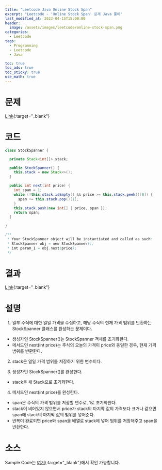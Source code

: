 ```yaml
---
title: "Leetcode Java Online Stock Span"
excerpt: "Leetcode - 'Online Stock Span' 문제 Java 풀이"
last_modified_at: 2023-04-15T15:00:00
header:
  image: /assets/images/leetcode/online-stock-span.png
categories:
  - Leetcode
tags:
  - Programming
  - Leetcode
  - Java

toc: true
toc_ads: true
toc_sticky: true
use_math: true
---
```

# 문제
[Link](https://leetcode.com/problems/online-stock-span){:target="_blank"}

# 코드
```java
class StockSpanner {

  private Stack<int[]> stack;

  public StockSpanner() {
    this.stack = new Stack<>();
  }

  public int next(int price) {
    int span = 1;
    while (!this.stack.isEmpty() && price >= this.stack.peek()[0]) {
      span += this.stack.pop()[1];
    }
    this.stack.push(new int[] { price, span });
    return span;
  }

}

/**
 * Your StockSpanner object will be instantiated and called as such:
 * StockSpanner obj = new StockSpanner();
 * int param_1 = obj.next(price);
 */
```

# 결과
[Link](https://leetcode.com/problems/online-stock-span/submissions/933962595/){:target="_blank"}

# 설명
1. 일부 주식에 대한 일일 가격을 수집하고, 해당 주식의 현재 가격 범위를 반환하는 StockSpanner 클래스를 완성하는 문제이다.
- 생성자인 StockSpanner()는 StockSpanner 객체를 초기화한다.
- 메서드인 next(int price)는 주식의 오늘의 가격이 price와 동일한 경우, 현재 가격 범위를 반환한다.

2. stack은 일일 가격 범위를 저장하기 위한 변수이다.

3. 생성자인 StockSpanner()를 완성한다.
- stack을 새 Stack으로 초기화한다.

4. 메서드인 next(int price)를 완성한다.
- span은 주식의 가격 범위를 저장할 변수로, 1로 초기화한다.
- stack이 비어있지 않으면서 price가 stack의 마지막 값의 가격보다 크거나 같으면 span에 stack의 마지막 값의 범위를 넣어준다.
- 반복이 완료되면 price와 span을 배열로 stack에 넣어 범위를 저장해주고 span을 반환한다.

# 소스
Sample Code는 [여기](https://github.com/GracefulSoul/leetcode/blob/master/src/main/java/gracefulsoul/problems/OnlineStockSpan.java){:target="_blank"}에서 확인 가능합니다.